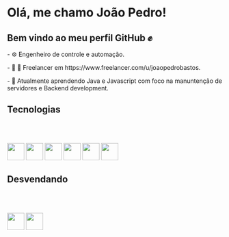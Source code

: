 <h1> Olá, me chamo João Pedro!</h1>
<h2> Bem vindo ao meu perfil GitHub &#x270a</h2>
<p>- &#x2699 Engenheiro de controle e automação.</p>
<p>- &#x1f50e &#x1f4f0 Freelancer em https://www.freelancer.com/u/joaopedrobastos. </p>
<p>- 🌱 Atualmente aprendendo Java e Javascript com foco na manuntenção de servidores e Backend development.</p>

<h2> Tecnologias</h2> <br></br>

<img src = "https://user-images.githubusercontent.com/59102206/183522140-ed9e6abb-978d-4bd8-98ed-cbf364113d68.svg" width ="40" height = "40"> <img src ="https://user-images.githubusercontent.com/59102206/183526352-2e97593c-36a0-4d4f-a492-8d5bec67c083.svg"  width ="40" height = "40"> <img src = "https://user-images.githubusercontent.com/59102206/183526317-9966aedd-8f43-457c-8698-13609753360d.svg"  width ="40" height = "40"> <img src = "https://user-images.githubusercontent.com/59102206/183526319-2f9c6c1c-f9b2-420b-8450-76b542ae5bf2.svg" width ="40" height = "40"> <img src = "https://user-images.githubusercontent.com/59102206/183526313-3addc49f-9bea-470a-829e-5397e9e19911.svg"  width ="40" height = "40"> <img src = "https://user-images.githubusercontent.com/59102206/183526311-ad6f9eef-debf-4066-a88b-8e4b9bb7b202.svg" width ="40" height = "40"> 

<h2> Desvendando </h2> <br></br>

<img src = "https://user-images.githubusercontent.com/59102206/183526309-4ae8bb83-b6d3-4abf-8f5c-08fec96d5578.svg" width ="40" height = "40"> <img src ="https://user-images.githubusercontent.com/59102206/183531845-5784c1bf-2061-4a62-b15f-d2d235c66de4.svg"  width ="40" height = "40">

<!---
JoaoBasstos/JoaoBasstos is a ✨ special ✨ repository because its `README.md` (this file) appears on your GitHub profile.
You can click the Preview link to take a look at your changes.
--->



